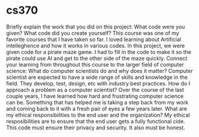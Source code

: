 # cs370
Briefly explain the work that you did on this project: What code were you given? What code did you create yourself?
This course was one of my favorite courses that I have taken so far. I loved learning about Artificial intelleghence and how it works in various codes. In this project, we were given code for a pirate maze game. I had to fill in the code to make it so the pirate could use AI and get to the other side of the maze quickly. 
Connect your learning from throughout this course to the larger field of computer science:
What do computer scientists do and why does it matter?
Computer scientist are expected to have a wide range of skills and knowledge in the field. They develop, test, design, etc with industry best practices. 
How do I approach a problem as a computer scientist?
Over the course of the last couple years, I have learned how hard and frustrating computer science can be. Something that has helped me is taking a step back from my work and coming back to it with a fresh pair of eyes a few years later. 
What are my ethical responsibilities to the end user and the organization?
My ethical resposibilities are to ensure that the end user gets a fully functional cide. This code must ensure their privacy and security. It also must be honest. 
